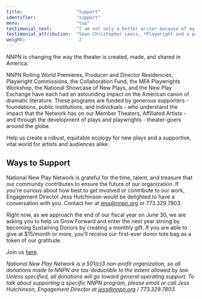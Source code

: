 ```yaml
---
title:                    "Support"
identifier:               "support"
menu:                     "top"
testimonial_text:         "I am not only a better writer because of my association with NNPN, but I am a better artist and - through witnessing firsthand their generosity - a better person."
testimonial_attribution:  "Sean Christopher Lewis, *Playwright and a participant in 5 NNPN Programs*"
weight:                    2
---
```


NNPN is changing the way the theater is created, made, and shared in America.

NNPN Rolling World Premieres, Producer and Director Residencies, Playwright Commissions, the Collaboration Fund, the MFA Playwrights Workshop, the National Showcase of New Plays, and the New Play Exchange have each had an astounding impact on the American canon of dramatic literature.  These programs are funded by generous supporters - foundations, public institutions, and individuals - who understand the impact that the Network has on our Member Theaters, Affiliated Artists - and through the development of plays and playwrights - theater-goers around the globe.

Help us create a robust, equitable ecology for new plays and a supportive, vital world for artists and audiences alike.


## Ways to Support

National New Play Network is grateful for the time, talent, and treasure that our community contributes to ensure the future of our organization. If you're curious about how best to get involved or contribute to our work, Engagement Director Jess Hutchinson would be delighted to have a conversation with you. Contact her at [jess@nnpn.org](jess@nnpn.org) or 773.329.7803. 

Right now, as we approach the end of our fiscal year on June 30, we are asking you to help us Grow Forward and enter the next year strong by becoming Sustaining Donors by creating a monthly gift. If you are able to give at $15/month or more, you'll receive our first-ever donor tote bag as a token of our gratitude. 


Join us [here](https://secure.givelively.org/donate/national-new-play-network-ltd/nnpn-monthly-sustaining-donors).

_National New Play Network is a 501(c)3 non-profit organization, so all donations made to NNPN are tax-deductible to the extent allowed by law. Unless specified, all donations will go toward general operating support. To talk about supporting a specific NNPN program, please email or call Jess Hutchinson, Engagement Director at [jess@nnpn.org](mailto:jess@nnpn.org) / 773.329.7803._
